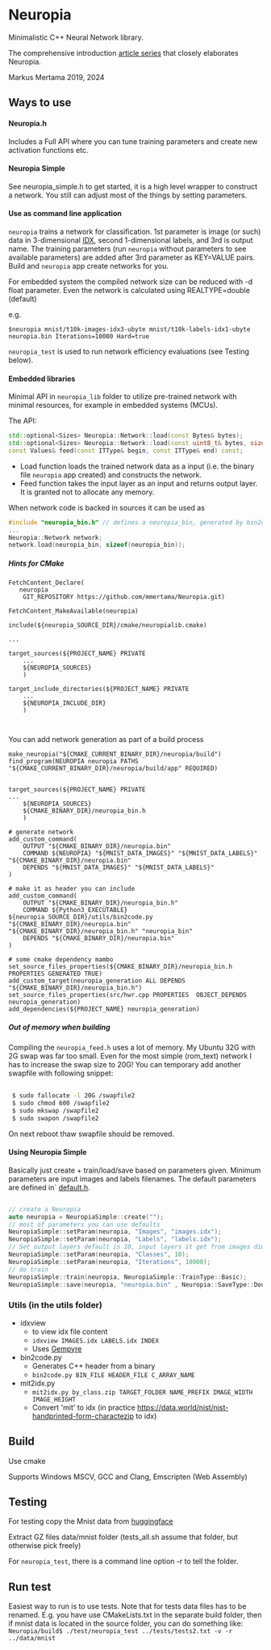 # Neuropia
Minimalistic C++ Neural Network library.

The comprehensive introduction [article series](https://www.insta.fi/en/expert-blog/road-to-neuropia) that closely elaborates Neuropia.

Markus Mertama 2019, 2024

## Ways to use

#### Neuropia.h 
Includes a Full API where you can tune training parameters and create new activation functions etc.

#### Neuropia Simple
See neuropia_simple.h to get started, it is a high level wrapper to construct a network. You still can adjust most
of the things by setting parameters.

#### Use as command line application
`neuropia` trains a network for classification. 1st parameter is image (or such) data in 3-dimensional [IDX](https://www.fon.hum.uva.nl/praat/manual/IDX_file_format.html),
second 1-dimensional labels, and 3rd is output name. The training parameters (run `neuropia` without parameters to see available parameters) are added after 3rd parameter as KEY=VALUE pairs. Build and `neuropia` app create networks for you. 

For embedded system the compiled network size can be reduced with -d float parameter. Even the network is calculated using REALTYPE=double (default)   

e.g.
```
$neuropia mnist/t10k-images-idx3-ubyte mnist/t10k-labels-idx1-ubyte neuropia.bin Iterations=10000 Hard=true

```

`neuropia_test` is used to run network efficiency evaluations (see Testing below).

#### Embedded libraries
Minimal API in `neuropia_lib` folder to utilize pre-trained network with minimal resources, for example in embedded systems (MCUs). 

The API:

```cpp 
std::optional<Sizes> Neuropia::Network::load(const Bytes& bytes);
std::optional<Sizes> Neuropia::Network::load(const uint8_t& bytes, size_t sz);
const Values& feed(const ITType& begin, const ITType& end) const;
```

* Load function loads the trained network data as a input (i.e. the binary file `neuropia` app created) and constructs the network. 
* Feed function takes the input layer as an input and returns output layer. It is granted not to allocate any memory.

When network code is backed in sources it can be used as

```cpp
#include "neuropia_bin.h" // defines a neuropia_bin, generated by bin2code.py
...
Neuropia::Network network;
network.load(neuropia_bin, sizeof(neuropia_bin));

```

##### Hints for CMake

```
FetchContent_Declare(
   neuropia
    GIT_REPOSITORY https://github.com/mmertama/Neuropia.git)

FetchContent_MakeAvailable(neuropia)

include(${neuropia_SOURCE_DIR}/cmake/neuropialib.cmake)

...

target_sources(${PROJECT_NAME} PRIVATE
    ...
    ${NEUROPIA_SOURCES}
    )

target_include_directories(${PROJECT_NAME} PRIVATE
    ...
    ${NEUROPIA_INCLUDE_DIR}
    )

    
```

You can add network generation as part of a build process

```
make_neuropia("${CMAKE_CURRENT_BINARY_DIR}/neuropia/build")
find_program(NEUROPIA neuropia PATHS "${CMAKE_CURRENT_BINARY_DIR}/neuropia/build/app" REQUIRED)


target_sources(${PROJECT_NAME} PRIVATE
...
    ${NEUROPIA_SOURCES}
    ${CMAKE_BINARY_DIR}/neuropia_bin.h
    )

# generate network
add_custom_command(
    OUTPUT "${CMAKE_BINARY_DIR}/neuropia.bin"
    COMMAND ${NEUROPIA} "${MNIST_DATA_IMAGES}" "${MNIST_DATA_LABELS}" "${CMAKE_BINARY_DIR}/neuropia.bin"
    DEPENDS "${MNIST_DATA_IMAGES}" "${MNIST_DATA_LABELS}"
)

# make it as header you can include
add_custom_command(
    OUTPUT "${CMAKE_BINARY_DIR}/neuropia_bin.h"
    COMMAND ${Python3_EXECUTABLE} ${neuropia_SOURCE_DIR}/utils/bin2code.py "${CMAKE_BINARY_DIR}/neuropia.bin"  "${CMAKE_BINARY_DIR}/neuropia_bin.h" "neuropia_bin"
    DEPENDS "${CMAKE_BINARY_DIR}/neuropia.bin"
)

# some cmake dependency mambo
set_source_files_properties(${CMAKE_BINARY_DIR}/neuropia_bin.h PROPERTIES GENERATED TRUE)
add_custom_target(neuropia_generation ALL DEPENDS "${CMAKE_BINARY_DIR}/neuropia_bin.h")
set_source_files_properties(src/hwr.cpp PROPERTIES  OBJECT_DEPENDS neuropia_generation)
add_dependencies(${PROJECT_NAME} neuropia_generation)

```

##### Out of memory when building
Compiling the `neuropia_feed.h` uses a lot of memory. My Ubuntu 32G with 2G swap was far too small. Even
for the most simple (rom_text) network I has to increase the swap size to 20G! You can temporary add
another swapfile with following snippet:

```bash
 
 $ sudo fallocate -l 20G /swapfile2
 $ sudo chmod 600 /swapfile2
 $ sudo mkswap /swapfile2
 $ sudo swapon /swapfile2

```

On next reboot thaw swapfile should be removed.


#### Using Neuropia Simple

Basically just create + train/load/save based on parameters given. Minimum parameters are input images and labels filenames.
The default parameters are defined in´ [default.h](https://github.com/mmertama/Neuropia/blob/master/include/default.h).


```cpp

// create a Neuropia
auto neuropia = NeuropiaSimple::create("");
// most of parameters you can use defaults
NeuropiaSimple::setParam(neuropia, "Images", "images.idx");
NeuropiaSimple::setParam(neuropia, "Labels", "labels.idx");
// Set output layers default is 10, input layers it get from images dimensions
NeuropiaSimple::setParam(neuropia, "Classes", 10); 
NeuropiaSimple::setParam(neuropia, "Iterations", 10000);
// do train
NeuropiaSimple::train(neuropia, NeuropiaSimple::TrainType::Basic);
NeuropiaSimple::save(neuropia, "neuropia.bin" , Neuropia::SaveType::Double);


```

### Utils (in the utils folder)
 
* idxview 
    *  to view idx file content 
    * `idxview IMAGES.idx LABELS.idx INDEX`
    * Uses [Gempyre](https://github.com/mmertama/Gempyre) 
* bin2code.py
    * Generates C++ header from a binary
    * `bin2code.py BIN_FILE HEADER_FILE C_ARRAY_NAME`
* mit2idx.py
    * `mit2idx.py by_class.zip TARGET_FOLDER NAME_PREFIX IMAGE_WIDTH IMAGE_HEIGHT`
    * Convert 'mit' to idx (in practice https://data.world/nist/nist-handprinted-form-charactezip to idx)

## Build
Use cmake

Supports Windows MSCV, GCC and Clang, Emscripten (Web Assembly)



## Testing
For testing copy the Mnist data from [huggingface](https://huggingface.co/datasets/mnist)

Extract GZ files data/mnist folder (tests_all.sh assume that folder, but otherwise pick freely)

For `neuropia_test`, there is a command line option -r to tell the folder. 

## Run test
Easiest way to run is to use tests. Note that for tests data files has to be renamed.
E.g. you have use CMakeLists.txt in the separate build folder, then if mnist data is located in the source folder, you can do something like:
`Neuropia/build$ ./test/neuropia_test ../tests/tests2.txt -v -r ../data/mnist`



